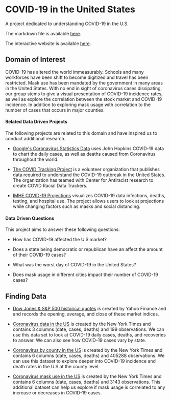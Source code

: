 #  COVID-19 in the United States
A project dedicated to understanding COVID-19 in the U.S.

The markdown file is available [here](https://info-201-sum-20.github.io/final-project-group-5/).

The interactive website is available [here](https://fouchtc.shinyapps.io/US-COVID-IMPACTS/).


## Domain of Interest

COVID-19 has altered the world immeasurably. Schools and many workforces have been shift to become digitized and travel has been restricted. Mask use has been mandated by the government in many areas in the United States. With no end in sight of coronavirus cases dissipating, our group stems to give a visual presentation of COVID-19 incidence rates, as well as explore the correlation between the stock market and COVID-19 incidence. In addition to exploring mask usage with correlation to the number of cases that occurs in major counties.

#### Related Data Driven Projects
The following projects are related to this domain and have inspired us to conduct additional research.

- [Google's Coronavirus Statistics Data](www.google.com)
uses John Hopkins COVID-19 data to chart the daily cases, as well as deaths caused from Coronavirus throughout the world.

- [The COVID Tracking Project](https://covidtracking.com/) is a volunteer organization that publishes data required to understand the COVID-19 outbreak in the United States. The organization has teamed with Center for Antiracist research to create COVID Racial Data Trackers.

- [IMHE COVID-19 Projections](https://covid19.healthdata.org/united-states-of-america/alabama) visualizes COVID-19 data infections, deaths, testing, and hospital use. The project allows users to look at projections while changing factors such as masks and social distancing.

#### Data Driven Questions

This project aims to answer these following questions:

- How has COVID-19 affected the U.S market?

- Does a state being democratic or republican have an affect the amount of their COVID-19 cases?

- What was the worst day of COVID-19 in the United States?

- Does mask usage in different cities impact their number of COVID-19 cases?


## Finding Data
- [Dow Jones & S&P 500 historical quotes](https://finance.yahoo.com/quote/%5EDJI/history/) is created by Yahoo Finance and and records the opening, average, and close of these market indices.

- [Coronavirus data in the US](https://github.com/nytimes/covid-19-data/blob/master/us.csv) is created by the New York Times and contains 3 columns (date, cases, deaths) and 199 observations. We can use this data set to look at COVID-19 daily cases, deaths, and recoveries to answer. We can also see how COVID-19 cases vary by state.

- [Coronavirus by county in the US](https://github.com/nytimes/covid-19-data/blob/master/us-counties.csv) is created by the New York Times and contains 6 columns (date, cases, deaths) and 405288 observations. We can use this dataset to explore deeper into COVID-19 incidence and death rates in the U.S at the county level.

- [Coronavirus mask use in the US](https://github.com/nytimes/covid-19-data/blob/master/mask-use/mask-use-by-county.csv) is created by the New York Times and contains 6 columns (date, cases, deaths) and 3143 observations. This additional dataset can help us explore if mask usage is correlated to any increase or decreases in COVID-19 cases.
